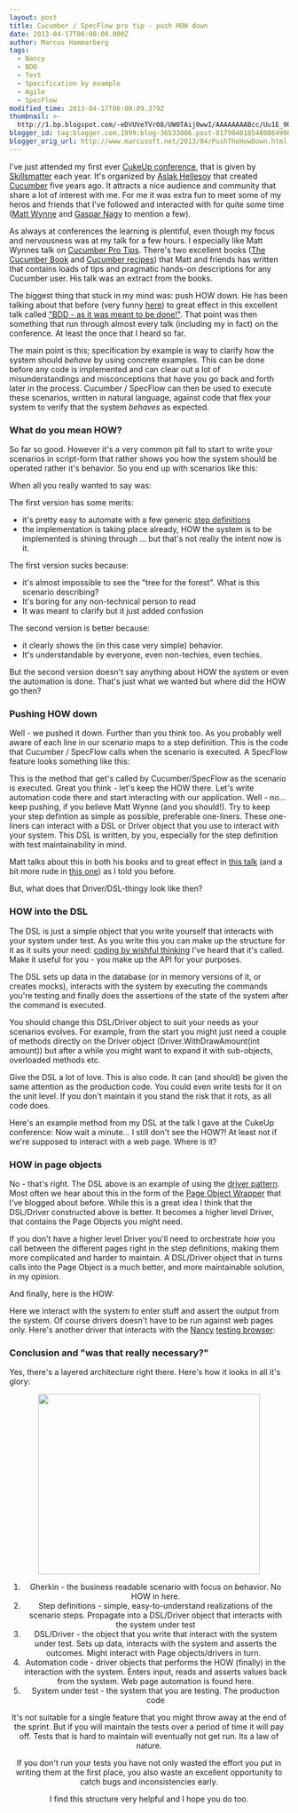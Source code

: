 ```yaml
---
layout: post
title: Cucumber / SpecFlow pro tip - push HOW down
date: 2013-04-17T06:00:00.000Z
author: Marcus Hammarberg
tags:
  - Nancy
  - BDD
  - Test
  - Specification by example
  - Agile
  - SpecFlow
modified_time: 2013-04-17T06:00:09.379Z
thumbnail: >-
  http://1.bp.blogspot.com/-eDVUVeTVr08/UW0TAij0wwI/AAAAAAAABcc/Uu1E_90YclA/s72-c/pushing+how+down.png
blogger_id: tag:blogger.com,1999:blog-36533086.post-8179040185480084998
blogger_orig_url: http://www.marcusoft.net/2013/04/PushTheHowDown.html
---
```





I've just attended my first ever [CukeUp
conference](http://skillsmatter.com/event/agile-testing/cukeup-2013),
that is given by [Skillsmatter](http://www.skillsmatter.com/) each year.
It's organized by [Aslak Hellesoy](http://aslakhellesoy.com/) that
created [Cucumber](http://cukes.info/) five years ago. It attracts a
nice audience and community that share a lot of interest with me. For me
it was extra fun to meet some of my heros and friends that I've followed
and interacted with for quite some time ([Matt
Wynne](http://blog.mattwynne.net/) and [Gaspar
Nagy](http://gasparnagy.com/) to mention a few).

As always at conferences the learning is plentiful, even though my focus
and nervousness was at my talk for a few hours. I especially like Matt
Wynnes talk on [Cucumber Pro
Tips](http://skillsmatter.com/podcast/agile-testing/why-your-step-definitions-should-be-one-liners-and-other-pro-tips).
There's two excellent books ([The Cucumber
Book](http://pragprog.com/book/hwcuc/the-cucumber-book) and [Cucumber
recipes](http://pragprog.com/book/dhwcr/cucumber-recipes)) that Matt and
friends has written that contains loads of tips and pragmatic hands-on
descriptions for any Cucumber user. His talk was an extract from the
books.

The biggest thing that stuck in my mind was: push HOW down. He has been
talking about that before (very funny
[here](http://skillsmatter.com/podcast/agile-testing/refuctoring-your-cukes))
to great effect in this excellent talk called ["BDD - as it was meant to
be
done!"](http://skillsmatter.com/podcast/agile-scrum/bdd-as-its-meant-to-be-done).
That point was then something that run through almost every talk
(including my in fact) on the conference. At least the once that I heard
so far.

The main point is this; specification by example is way to clarify how
the system should *behave* by using concrete examples. This can be done
before any code is implemented and can clear out a lot of
misunderstandings and misconceptions that have you go back and forth
later in the process.
Cucumber / SpecFlow can then be used to execute these scenarios, written
in natural language, against code that flex your system to verify that
the system *behaves* as expected.

### What do you mean HOW?

So far so good. However it's a very common pit fall to start to write
your scenarios in script-form that rather shows you how the system
should be operated rather it's behavior. So you end up with scenarios
like this:

When all you really wanted to say was:

The first version has some merits:

- it's pretty easy to automate with a few generic [step
    definitions](https://github.com/techtalk/SpecFlow/wiki/Step-Definitions)
- the implementation is taking place already, HOW the system is to be
    implemented is shining through ... but that's not really the intent
    now is it.

The first version sucks because:

- it's almost impossible to see the "tree for the forest". What is
    this scenario describing?
- It's boring for any non-technical person to read
- It was meant to clarify but it just added confusion

The second version is better because:

- it clearly shows the (in this case very simple) behavior.
- It's understandable by everyone, even non-techies, even techies.

But the second version doesn't say anything about HOW the system or even
the automation is done. That's just what we wanted but where did the HOW
go then?

### Pushing HOW down

Well - we pushed it down. Further than you think too. As you probably
well aware of each line in our scenario maps to a step definition. This
is the code that Cucumber / SpecFlow calls when the scenario is
executed. A SpecFlow feature looks something like this:

This is the method that get's called by Cucumber/SpecFlow as the
scenario is executed. Great you think - let's keep the HOW there. Let's
write automation code there and start interacting with our
application.
Well - no... keep pushing, if you believe Matt Wynne (and you should!).
Try to keep your step defintion as simple as possible, preferable
one-liners. These one-liners can interact with a DSL or Driver object
that you use to interact with your system. This DSL is written, by you,
especially for the step definition with test maintainability in mind.

Matt talks about this in both his books and to great effect in [this
talk](http://skillsmatter.com/podcast/agile-scrum/bdd-as-its-meant-to-be-done)
(and a bit more rude in [this
one](http://skillsmatter.com/podcast/agile-testing/refuctoring-your-cukes))
as I told you before.

But, what does that Driver/DSL-thingy look like then?

### HOW into the DSL

The DSL is just a simple object that you write yourself that interacts
with your system under test. As you write this you can make up the
structure for it as it suits your need: [coding by wishful
thinking](http://dsoguy.blogspot.se/2007/01/programming-by-wishful-thinking.html) I've
heard that it's called. Make it useful for you - you make up the API for
your purposes.

The DSL sets up data in the database (or in memory versions of it, or
creates mocks), interacts with the system by executing the commands
you're testing and finally does the assertions of the state of the
system after the command is executed.

You should change this DSL/Driver object to suit your needs as your
scenarios evolves. For example, from the start you might just need a
couple of methods directly on the Driver object
(Driver.WithDrawAmount(int amount)) but after a while you might want to
expand it with sub-objects, overloaded methods etc.

Give the DSL a lot of love. This is also code. It can (and should) be
given the same attention as the production code. You could even write
tests for it on the unit level. If you don't maintain it you stand the
risk that it rots, as all code does.

Here's an example method from my DSL at the talk I gave at the CukeUp
conference:
Now wait a minute... I still don't see the HOW?! At least not if we're
supposed to interact with a web page. Where is it?

### HOW in page objects

No - that's right. The DSL above is an example of using the [driver
pattern](http://c2.com/cgi/wiki?BridgePattern). Most often we hear about
this in the form of the [Page Object
Wrapper](http://www.marcusoft.net/2011/04/clean-up-your-stepsuse-page-objects-in.html)
that I've blogged about before. While this is a great idea I think that
the DSL/Driver constructed above is better. It becomes a higher level
Driver, that contains the Page Objects you might need.

If you don't have a higher level Driver you'll need to orchestrate how
you call between the different pages right in the step definitions,
making them more complicated and harder to maintain. A DSL/Driver object
that in turns calls into the Page Object is a much better, and more
maintainable solution, in my opinion.

And finally, here is the HOW:

Here we interact with the system to enter stuff and assert the output
from the system. Of course drivers doesn't have to be run against web
pages only. Here's another driver that interacts with the
[Nancy](http://www.nancyfx.org/) [testing
browser](http://www.marcusoft.net/2013/01/NancyTesting1.html):

### Conclusion and "was that really necessary?"

Yes, there's a layered architecture right there. Here's how it looks in
all it's glory:

<div class="separator" style="clear: both; text-align: center;">

<a
href="http://1.bp.blogspot.com/-eDVUVeTVr08/UW0TAij0wwI/AAAAAAAABcc/Uu1E_90YclA/s1600/pushing+how+down.png"
data-imageanchor="1" style="margin-left: 1em; margin-right: 1em;"><img
src="http://1.bp.blogspot.com/-eDVUVeTVr08/UW0TAij0wwI/AAAAAAAABcc/Uu1E_90YclA/s400/pushing+how+down.png"
data-border="0" width="400" height="325" /></a>

1. Gherkin - the business readable scenario with focus on behavior. No
    HOW in here.
2. Step definitions - simple, easy-to-understand realizations of the
    scenario steps. Propagate into a DSL/Driver object that interacts
    with the system under test
3. DSL/Driver - the object that you write that interact with the system
    under test. Sets up data, interacts with the system and asserts the
    outcomes. Might interact with Page objects/drivers in turn.  
4. Automation code - driver objects that performs the HOW (finally) in
    the interaction with the system. Enters input, reads and asserts
    values back from the system. Web page automation is found here.
5. System under test - the system that you are testing. The production
    code

It's not suitable for a single feature that you might throw away at the
end of the sprint. But if you will maintain the tests over a period of
time it will pay off. Tests that is hard to maintain will eventually not
get run. Its a law of nature.

If you don't run your tests you have not only wasted the effort you put
in writing them at the first place, you also waste an
excellent opportunity to catch bugs and inconsistencies early.

I find this structure very helpful and I hope you do too.

</div>
